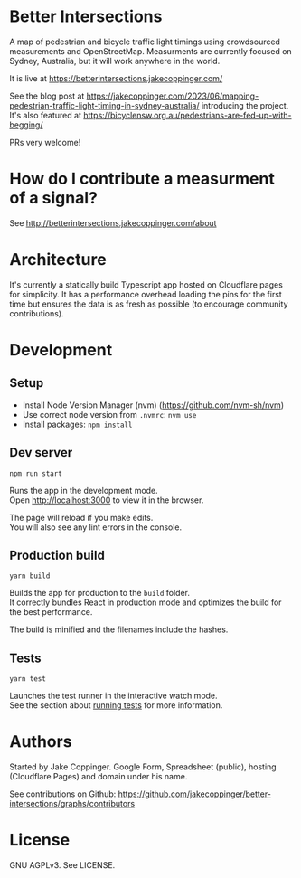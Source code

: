 Better Intersections
====================

A map of pedestrian and bicycle traffic light timings using crowdsourced measurements and OpenStreetMap. Measurments are currently focused on Sydney, Australia, but it will work anywhere in the world. 

It is live at https://betterintersections.jakecoppinger.com/

See the blog post at https://jakecoppinger.com/2023/06/mapping-pedestrian-traffic-light-timing-in-sydney-australia/
introducing the project. It's also featured at https://bicyclensw.org.au/pedestrians-are-fed-up-with-begging/

PRs very welcome!

# How do I contribute a measurment of a signal?

See http://betterintersections.jakecoppinger.com/about

# Architecture
It's currently a statically build Typescript app hosted on Cloudflare pages for simplicity. It has
a performance overhead loading the pins for the first time but ensures the data is as fresh
as possible (to encourage community contributions).

# Development
## Setup
- Install Node Version Manager (nvm) (https://github.com/nvm-sh/nvm)
- Use correct node version from `.nvmrc`: `nvm use`
- Install packages: `npm install`

## Dev server

`npm run start`

Runs the app in the development mode.<br />
Open [http://localhost:3000](http://localhost:3000) to view it in the browser.

The page will reload if you make edits.<br />
You will also see any lint errors in the console.

## Production build
`yarn build`

Builds the app for production to the `build` folder.<br />
It correctly bundles React in production mode and optimizes the build for the best performance.

The build is minified and the filenames include the hashes.<br />

## Tests

`yarn test`

Launches the test runner in the interactive watch mode.<br />
See the section about [running tests](https://facebook.github.io/create-react-app/docs/running-tests) for more information.


# Authors

Started by Jake Coppinger. Google Form, Spreadsheet (public), hosting (Cloudflare Pages) and domain under his name.

See contributions on Github: https://github.com/jakecoppinger/better-intersections/graphs/contributors

# License

GNU AGPLv3. See LICENSE.